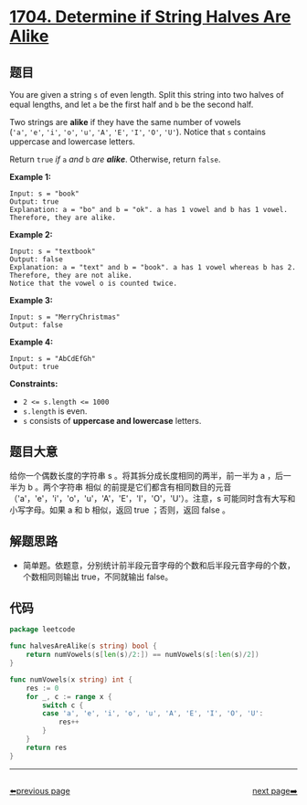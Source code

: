 # [1704. Determine if String Halves Are Alike](https://leetcode.com/problems/determine-if-string-halves-are-alike/)

## 题目

You are given a string `s` of even length. Split this string into two halves of equal lengths, and let `a` be the first half and `b` be the second half.

Two strings are **alike** if they have the same number of vowels (`'a'`, `'e'`, `'i'`, `'o'`, `'u'`, `'A'`, `'E'`, `'I'`, `'O'`, `'U'`). Notice that `s` contains uppercase and lowercase letters.

Return `true` *if* `a` *and* `b` *are **alike***. Otherwise, return `false`.

**Example 1:**

```
Input: s = "book"
Output: true
Explanation: a = "bo" and b = "ok". a has 1 vowel and b has 1 vowel. Therefore, they are alike.
```

**Example 2:**

```
Input: s = "textbook"
Output: false
Explanation: a = "text" and b = "book". a has 1 vowel whereas b has 2. Therefore, they are not alike.
Notice that the vowel o is counted twice.
```

**Example 3:**

```
Input: s = "MerryChristmas"
Output: false
```

**Example 4:**

```
Input: s = "AbCdEfGh"
Output: true
```

**Constraints:**

- `2 <= s.length <= 1000`
- `s.length` is even.
- `s` consists of **uppercase and lowercase** letters.

## 题目大意

给你一个偶数长度的字符串 s 。将其拆分成长度相同的两半，前一半为 a ，后一半为 b 。两个字符串 相似 的前提是它们都含有相同数目的元音（'a'，'e'，'i'，'o'，'u'，'A'，'E'，'I'，'O'，'U'）。注意，s 可能同时含有大写和小写字母。如果 a 和 b 相似，返回 true ；否则，返回 false 。

## 解题思路

- 简单题。依题意，分别统计前半段元音字母的个数和后半段元音字母的个数，个数相同则输出 true，不同就输出 false。

## 代码

```go
package leetcode

func halvesAreAlike(s string) bool {
	return numVowels(s[len(s)/2:]) == numVowels(s[:len(s)/2])
}

func numVowels(x string) int {
	res := 0
	for _, c := range x {
		switch c {
		case 'a', 'e', 'i', 'o', 'u', 'A', 'E', 'I', 'O', 'U':
			res++
		}
	}
	return res
}
```



----------------------------------------------
<div style="display: flex;justify-content: space-between;align-items: center;">
<p><a href="https://books.halfrost.com/leetcode/ChapterFour/1700~1799/1700.Number-of-Students-Unable-to-Eat-Lunch/">⬅️previous page</a></p>
<p><a href="https://books.halfrost.com/leetcode/ChapterFour/1700~1799/1705.Maximum-Number-of-Eaten-Apples/">next page➡️</a></p>
</div>
